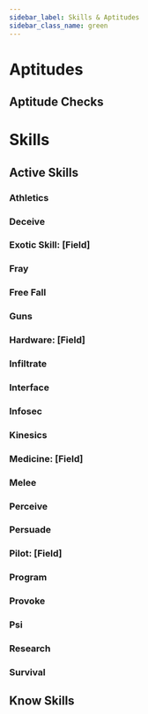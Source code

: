 ```yaml
---
sidebar_label: Skills & Aptitudes
sidebar_class_name: green
---
```


# Aptitudes

## Aptitude Checks

# Skills

## Active Skills

### Athletics

### Deceive

### Exotic Skill: [Field]

### Fray

### Free Fall

### Guns

### Hardware: [Field]

### Infiltrate

### Interface

### Infosec

### Kinesics

### Medicine: [Field]

### Melee

### Perceive

### Persuade

### Pilot: [Field]

### Program

### Provoke

### Psi

### Research

### Survival


## Know Skills